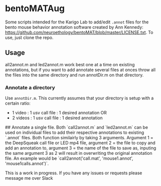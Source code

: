 # bentoMATAug
Some scripts intended for the Karigo Lab to add/edit `.annot` files for the bento mouse behavior annotation software created by Ann Kennedy: https://github.com/neuroethology/bentoMAT/blob/master/LICENSE.txt.
To use, just clone the repo.

## Usage
all2annot.m and led2annot.m work best one at a time on existing annotations, but if you want to add annotate several files at onces throw all the files into the same directory and run annotDir.m on that directory.
### Annotate a directory
Use `annotDir.m`. This currently assumes that your directory is setup with a certain ratio:
- 1 video : 1 usv call file : 1 desired annotation OR 
- 2 videos : 1 usv call file : 1 desired annotation
<a/>
## Annotate a single file.
Both `call2annot.m` and `led2annot.m` can be used on individual files to add their respective annotations to existing `.annot` files. Both function similairly by taking 3 arguments. Argument 1 = the DeepSqueak call file or LED mp4 file, argument 2 = the file to copy and add an annotation to, argument 3 = the name of the file to save as, inputing the same argument 3 as 2 will result in overwriting the original annotation file. An example would be `call2annot('call.mat', 'mouse1.annot', 'mouse1calls.annot')`.

This is a work in progress. If you have any issues or requests please message me over Slack
